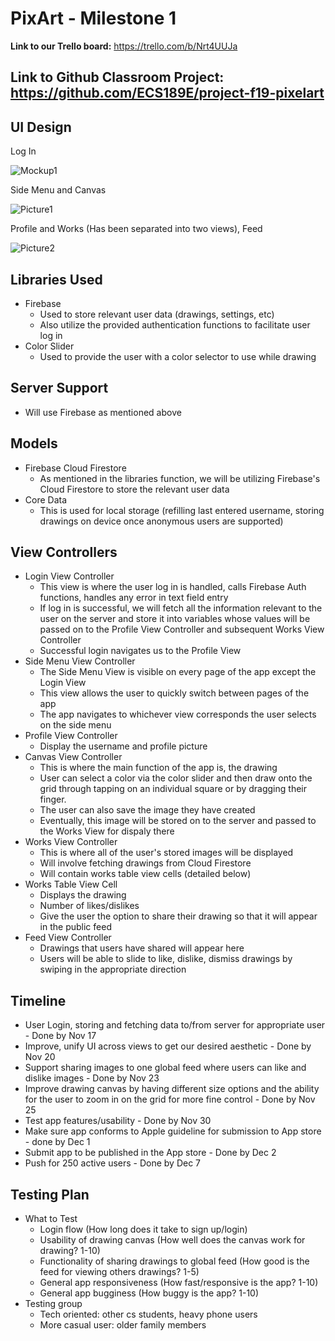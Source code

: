 # PixArt - Milestone 1

**Link to our Trello board:** https://trello.com/b/Nrt4UUJa

**Link to Github Classroom Project:** https://github.com/ECS189E/project-f19-pixelart
---

## UI Design
Log In

![Mockup1](https://user-images.githubusercontent.com/8505929/68826086-4819f600-0651-11ea-98e0-067e6d2b75c1.png)

Side Menu and Canvas

![Picture1](https://user-images.githubusercontent.com/8505929/68825533-47806000-064f-11ea-9d03-0c19680f2b10.png)

Profile and Works (Has been separated into two views), Feed

![Picture2](https://user-images.githubusercontent.com/8505929/68825618-9a5a1780-064f-11ea-9265-d1b306bd10b8.png)

## Libraries Used
- Firebase
    - Used to store relevant user data (drawings, settings, etc)
    - Also utilize the provided authentication functions to facilitate user log in
-  Color Slider
    - Used to provide the user with a color selector to use while drawing

## Server Support
- Will use Firebase as mentioned above

## Models
- Firebase Cloud Firestore
    - As mentioned in the libraries function, we will be utilizing Firebase's Cloud Firestore to store the relevant user data
- Core Data
    - This is used for local storage (refilling last entered username, storing drawings on device once anonymous users are supported)


## View Controllers
- Login View Controller
    - This view is where the user log in is handled, calls Firebase Auth functions, handles any error in text field entry
    - If log in is successful, we will fetch all the information relevant to the user on the server and store it into variables whose values will be passed on to the Profile View Controller and subsequent Works View Controller
    - Successful login navigates us to the Profile View
- Side Menu View Controller
    - The Side Menu View is visible on every page of the app except the Login View
    - This view allows the user to quickly switch between pages of the app
    - The app navigates to whichever view corresponds the user selects on the side menu
- Profile View Controller
    - Display the username and profile picture
- Canvas View Controller
    - This is where the main function of the app is, the drawing
    - User can select a color via the color slider and then draw onto the grid through tapping on an individual square or by dragging their finger.
    - The user can also save the image they have created
    - Eventually, this image will be stored on to the server and passed to the Works View for dispaly there
-  Works View Controller
    - This is where all of the user's stored images will be displayed
    - Will involve fetching drawings from Cloud Firestore
    - Will contain works table view cells (detailed below)
- Works Table View Cell
    - Displays the drawing
    - Number of likes/dislikes
    - Give the user the option to share their drawing so that it will appear in the public feed
- Feed View Controller
    - Drawings that users have shared will appear here
    - Users will be able to slide to like, dislike, dismiss drawings by swiping in the appropriate direction

## Timeline
- User Login, storing and fetching data to/from server for appropriate user - Done by Nov 17
- Improve, unify UI across views to get our desired aesthetic - Done by Nov 20
- Support sharing images to one global feed where users can like and dislike images - Done by Nov 23
- Improve drawing canvas by having different size options and the ability for the user to zoom in on the grid for more fine control - Done by Nov 25
- Test app features/usability - Done by Nov 30
- Make sure app conforms to Apple guideline for submission to App store - done by Dec 1
- Submit app to be published in the App store - Done by Dec 2
- Push for 250 active users - Done by Dec 7

## Testing Plan
- What to Test
    - Login flow (How long does it take to sign up/login)
    - Usability of drawing canvas (How well does the canvas work for drawing? 1-10)
    - Functionality of sharing drawings to global feed (How good is the feed for viewing others drawings? 1-5)
    - General app responsiveness (How fast/responsive is the app? 1-10)
    - General app bugginess (How buggy is the app? 1-10)
- Testing group
    - Tech oriented: other cs students, heavy phone users
    - More casual user: older family members
